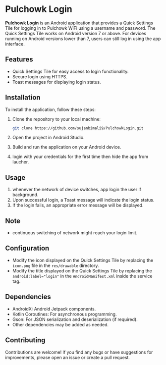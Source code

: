# Pulchowk Login

**Pulchowk Login** is an Android application that provides a Quick Settings Tile for logging in to Pulchowk WiFi using a username and password. The Quick Settings Tile works on Android version 7 or above. For devices running on Android versions lower than 7, users can still log in using the app interface.

## Features

- Quick Settings Tile for easy access to login functionality.
- Secure login using HTTPS.
- Toast messages for displaying login status.

## Installation

To install the application, follow these steps:

1. Clone the repository to your local machine:

   ```bash
   git clone https://github.com/sujanbimali9/PulchowkLogin.git
   ```

2. Open the project in Android Studio.

3. Build and run the application on your Android device.

4. login with your credentials for the first time then hide the app from laucher.

## Usage


1. whenever the network of device switches, app login the user if background.
2. Upon successful login, a Toast message will indicate the login status.
3. If the login fails, an appropriate error message will be displayed.

## Note
- continuous switching of network might reach your login limit.

## Configuration

- Modify the icon displayed on the Quick Settings Tile by replacing the `icon.png` file in the `res/drawable` directory.
- Modify the title displayed on the Quick Settings Tile by replacing the `android:label="login"` in the `AndroidManifest.xml` inside the service tag.

## Dependencies

- AndroidX: Android Jetpack components.
- Kotlin Coroutines: For asynchronous programming.
- Gson: For JSON serialization and deserialization (if required).
- Other dependencies may be added as needed.

## Contributing

Contributions are welcome! If you find any bugs or have suggestions for improvements, please open an issue or create a pull request.
